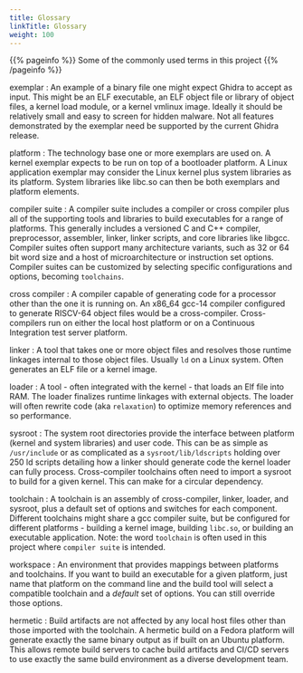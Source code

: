 ```yaml
---
title: Glossary
linkTitle: Glossary
weight: 100
---
```


{{% pageinfo %}}
Some of the commonly used terms in this project
{{% /pageinfo %}}

exemplar
: An example of a binary file one might expect Ghidra to accept as input.  This might be an ELF executable, an ELF object file or library of object files, a kernel load module,
or a kernel vmlinux image.  Ideally it should be relatively small and easy to screen for hidden malware.  Not all features demonstrated by the exemplar need be supported
by the current Ghidra release.

platform
: The technology base one or more exemplars are used on.  A kernel exemplar expects to be run on top of a bootloader platform.  A Linux application exemplar may consider
the Linux kernel plus system libraries as its platform.  System libraries like libc.so can then be both exemplars and platform elements.

compiler suite
: A compiler suite includes a compiler or cross compiler plus all of the supporting tools and libraries to build executables for a range of
platforms.  This generally includes a versioned C and C++ compiler, preprocessor, assembler, linker, linker scripts, and core libraries like libgcc.  Compiler suites often support many architecture variants, such as 32 or 64 bit word size and a host of microarchitecture or instruction set
options.  Compiler suites can be customized by selecting specific configurations and options, becoming `toolchains`.

cross compiler
: A compiler capable of generating code for a processor other than the one it is running on.  An x86_64 gcc-14 compiler configured to generate RISCV-64 object files would be a cross-compiler.
Cross-compilers run on either the local host platform or on a Continuous Integration test server platform.

linker
: A tool that takes one or more object files and resolves those runtime linkages internal to those object files.  Usually `ld` on a Linux system.  Often generates an ELF file
or a kernel image.

loader
: A tool - often integrated with the kernel - that loads an Elf file into RAM.  The loader finalizes runtime linkages with external objects.  The loader will often rewrite
code (aka `relaxation`) to optimize memory references and so performance.

sysroot
: The system root directories provide the interface between platform (kernel and system libraries) and user code.
This can be as simple as `/usr/include` or as complicated as a `sysroot/lib/ldscripts` holding
over 250 ld scripts detailing how a linker should generate code the kernel loader can fully process.
Cross-compiler toolchains often need to import a sysroot to build for a given kernel.  This can make for a circular dependency.

toolchain
: A toolchain is an assembly of cross-compiler, linker, loader, and sysroot, plus a default set of options and switches for each component.
Different toolchains might share a gcc compiler suite, but be configured for different platforms - building a kernel image, building `libc.so`, or building an executable application.  Note: the word `toolchain` is often used in this project where `compiler suite` is intended.

workspace
: An environment that provides mappings between platforms and toolchains.  If you want to build an executable for a given platform, just name that platform on the command line
and the build tool will select a compatible toolchain and a *default* set of options.  You can still override those options.

hermetic
: Build artifacts are not affected by any local host files other than those imported with the toolchain.  A hermetic build on a Fedora platform will generate exactly the same
binary output as if built on an Ubuntu platform.  This allows remote build servers to cache build artifacts and CI/CD servers to use exactly the same build environment as a diverse
development team.
